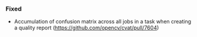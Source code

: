 ### Fixed

- Accumulation of confusion matrix across all jobs in a task when creating a quality report
  (<https://github.com/opencv/cvat/pull/7604>)
